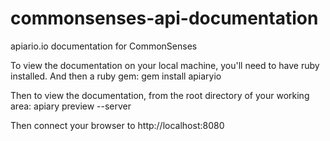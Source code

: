 commonsenses-api-documentation
==============================

apiario.io documentation for CommonSenses

To view the documentation on your local machine, you'll need to have ruby installed. And then a ruby gem:
gem install apiaryio

Then to view the documentation, from the root directory of your working area:
apiary preview --server

Then connect your browser to http://localhost:8080
